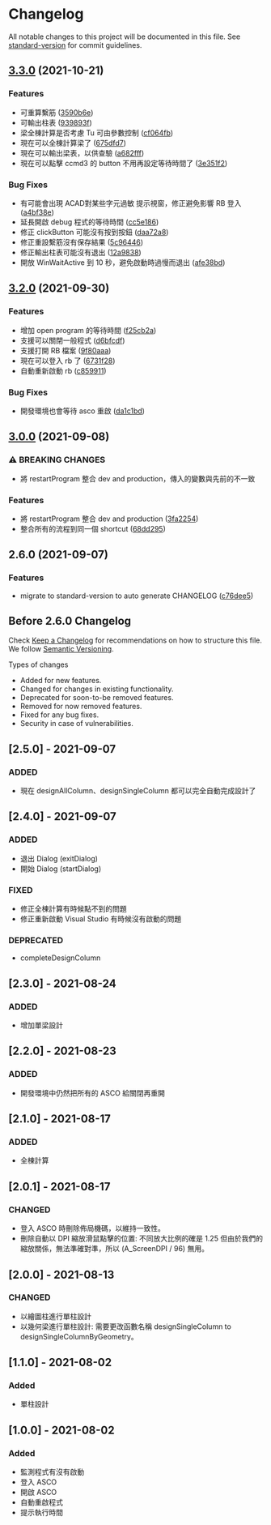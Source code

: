 # Changelog

All notable changes to this project will be documented in this file. See [standard-version](https://github.com/conventional-changelog/standard-version) for commit guidelines.

## [3.3.0](https://github.com/skyran1278/autohotkey/compare/v3.2.0...v3.3.0) (2021-10-21)


### Features

* 可重算繫筋 ([3590b6e](https://github.com/skyran1278/autohotkey/commit/3590b6e7d42e9f83c46fdb144210a9492d2bcd4c))
* 可輸出柱表 ([939893f](https://github.com/skyran1278/autohotkey/commit/939893f5d77a73c1a5faabc86a1be03d663850be))
* 梁全棟計算是否考慮 Tu 可由參數控制 ([cf064fb](https://github.com/skyran1278/autohotkey/commit/cf064fbf5f340be2c77120d3c1d79479927886d4))
* 現在可以全棟計算梁了 ([675dfd7](https://github.com/skyran1278/autohotkey/commit/675dfd7af65e7640efaa95bb54cc6546f6d17bc9))
* 現在可以輸出梁表，以供查驗 ([a682fff](https://github.com/skyran1278/autohotkey/commit/a682fff1e72c5e8cd03fd6d149d24f74ffa16ec6))
* 現在可以點擊 ccmd3 的 button 不用再設定等待時間了 ([3e351f2](https://github.com/skyran1278/autohotkey/commit/3e351f2eabdd5047f60c62b6e116b95be407c963))


### Bug Fixes

* 有可能會出現 ACAD對某些字元過敏 提示視窗，修正避免影響 RB 登入 ([a4bf38e](https://github.com/skyran1278/autohotkey/commit/a4bf38e61eb06e5446392078562486eab5928cce))
* 延長開啟 debug 程式的等待時間 ([cc5e186](https://github.com/skyran1278/autohotkey/commit/cc5e186b53a375cd61378e003048cc51af2c4af5))
* 修正 clickButton 可能沒有按到按鈕 ([daa72a8](https://github.com/skyran1278/autohotkey/commit/daa72a8e27cb60ed49fb2a6fa677df3dde8b8ed9))
* 修正重設繫筋沒有保存結果 ([5c96446](https://github.com/skyran1278/autohotkey/commit/5c96446d7ca991f253ee2b59b6dd36a3a40003f9))
* 修正輸出柱表可能沒有退出 ([12a9838](https://github.com/skyran1278/autohotkey/commit/12a98386c6ab2e5b0f608bc618ab84600adfb153))
* 開放 WinWaitActive 到 10 秒，避免啟動時過慢而退出 ([afe38bd](https://github.com/skyran1278/autohotkey/commit/afe38bd42f495593bd2cca4722a199ccf01a702e))

## [3.2.0](https://github.com/skyran1278/autohotkey/compare/v3.0.0...v3.2.0) (2021-09-30)


### Features

* 增加 open program 的等待時間 ([f25cb2a](https://github.com/skyran1278/autohotkey/commit/f25cb2a34f26937a045a5be77d23918a7d66500b))
* 支援可以關閉一般程式 ([d6bfcdf](https://github.com/skyran1278/autohotkey/commit/d6bfcdfa9efd37d87714b910f59097d58694bef3))
* 支援打開 RB 檔案 ([9f80aaa](https://github.com/skyran1278/autohotkey/commit/9f80aaad186d4501887c1f9e9351a8a152ebde4a))
* 現在可以登入 rb 了 ([6731f28](https://github.com/skyran1278/autohotkey/commit/6731f28bbb0c9493f6933e13f39ecbf4b19266fa))
* 自動重新啟動 rb ([c859911](https://github.com/skyran1278/autohotkey/commit/c8599113bfcdaae43d7d040dc476429e71537d5b))


### Bug Fixes

* 開發環境也會等待 asco 重啟 ([da1c1bd](https://github.com/skyran1278/autohotkey/commit/da1c1bd32ebb51bd99d5a492b1cf724f8f35c37b))

## [3.0.0](https://github.com/skyran1278/autohotkey/compare/v2.6.0...v3.0.0) (2021-09-08)

### ⚠ BREAKING CHANGES

* 將 restartProgram 整合 dev and production，傳入的變數與先前的不一致

### Features

* 將 restartProgram 整合 dev and production ([3fa2254](https://github.com/skyran1278/autohotkey/commit/3fa225433670ca16f6c80fa29eefaec8c70394ac))
* 整合所有的流程到同一個 shortcut ([68dd295](https://github.com/skyran1278/autohotkey/commit/68dd2957c1f3c57cbe03f86bc6b24fe129618378))

## 2.6.0 (2021-09-07)

### Features

* migrate to standard-version to auto generate CHANGELOG ([c76dee5](https://github.com/skyran1278/autohotkey/commit/c76dee5346c87cdeacee433a3af7492d27b0c9af))

## Before 2.6.0 Changelog

Check [Keep a Changelog](http://keepachangelog.com/) for recommendations on how to structure this file.
We follow [Semantic Versioning](https://semver.org/).

Types of changes

* Added for new features.
* Changed for changes in existing functionality.
* Deprecated for soon-to-be removed features.
* Removed for now removed features.
* Fixed for any bug fixes.
* Security in case of vulnerabilities.

## [2.5.0] - 2021-09-07

### ADDED

* 現在 designAllColumn、designSingleColumn 都可以完全自動完成設計了

## [2.4.0] - 2021-09-07

### ADDED

* 退出 Dialog (exitDialog)
* 開始 Dialog (startDialog)

### FIXED

* 修正全棟計算有時候點不到的問題
* 修正重新啟動 Visual Studio 有時候沒有啟動的問題

### DEPRECATED

* completeDesignColumn

## [2.3.0] - 2021-08-24

### ADDED

* 增加單梁設計

## [2.2.0] - 2021-08-23

### ADDED

* 開發環境中仍然把所有的 ASCO 給關閉再重開

## [2.1.0] - 2021-08-17

### ADDED

* 全棟計算

## [2.0.1] - 2021-08-17

### CHANGED

* 登入 ASCO 時刪除佈局機碼，以維持一致性。
* 刪除自動以 DPI 縮放滑鼠點擊的位置: 不同放大比例的確是 1.25 但由於我們的縮放關係，無法準確對準，所以 (A_ScreenDPI / 96) 無用。

## [2.0.0] - 2021-08-13

### CHANGED

* 以繪圖柱進行單柱設計
* 以幾何梁進行單柱設計: 需要更改函數名稱 designSingleColumn to designSingleColumnByGeometry。

## [1.1.0] - 2021-08-02

### Added

* 單柱設計

## [1.0.0] - 2021-08-02

### Added

* 監測程式有沒有啟動
* 登入 ASCO
* 開啟 ASCO
* 自動重啟程式
* 提示執行時間
